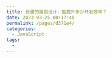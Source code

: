 ```yaml
---
title: 优雅的路由设计，能提升多少开发效率？
date: 2023-03-25 00:17:40
permalink: /pages/d371e4/
categories:
  - JavaScript
tags:
  - 
---
```

